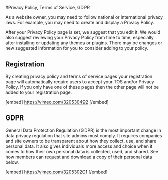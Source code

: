#Privacy Policy, Terms of Service, GDPR

As a website owner, you may need to follow national or international privacy laws. For example, you may need to create and display a Privacy Policy.

After your Privacy Policy page is set, we suggest that you edit it. We would also suggest reviewing your Privacy Policy from time to time, especially after installing or updating any themes or plugins. There may be changes or new suggested information for you to consider adding to your policy.

Registration<a name="Registration"></a>
------------

By creating privacy policy and terms of service pages your registration page will automatically require users to accept your TOS and/or Privacy Policy. If you only have one of these pages then the other page will not be added to your registration page.

[embed] https://vimeo.com/320530492 [/embed]

GDPR<a name="GDPR"></a>
----

General Data Protection Regulation (GDPR) is the most important change in data privacy regulation that site admins must comply. It requires companies and site owners to be transparent about how they collect, use, and share personal data. It also gives individuals more access and choice when it comes to how their own personal data is collected, used, and shared. See how members can request and download a copy of their personal data below.

[embed] https://vimeo.com/320530201 [/embed]